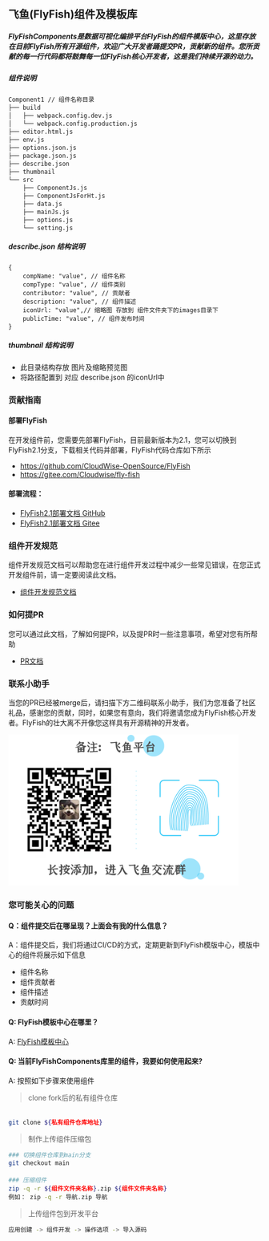 ## 飞鱼(FlyFish)组件及模板库

##### FlyFishComponents是数据可视化编排平台FlyFish的组件模版中心，这里存放在目前FlyFish所有开源组件，欢迎广大开发者踊提交PR，贡献新的组件。您所贡献的每一行代码都将鼓舞每一位FlyFish核心开发者，这是我们持续开源的动力。

##### 组件说明

```
Component1 // 组件名称目录
├── build
│   ├── webpack.config.dev.js
│   └── webpack.config.production.js
├── editor.html.js
├── env.js
├── options.json.js
├── package.json.js
├── describe.json 
├── thumbnail
└── src
    ├── ComponentJs.js
    ├── ComponentJsForHt.js
    ├── data.js
    ├── mainJs.js
    ├── options.js
    └── setting.js
```

##### describe.json 结构说明

```
{
    compName: "value", // 组件名称
    compType: "value", // 组件类别
    contributor: "value", // 贡献者
    description: "value", // 组件描述
    iconUrl: "value",// 缩略图 存放到 组件文件夹下的images目录下
    publicTime: "value", // 组件发布时间
}
```

##### thumbnail 结构说明

- 此目录结构存放 图片及缩略预览图
- 将路径配置到 对应 describe.json 的iconUrl中


### 贡献指南
#### 部署FlyFish
在开发组件前，您需要先部署FlyFish，目前最新版本为2.1，您可以切换到FlyFish2.1分支，下载相关代码并部署，FlyFish代码仓库如下所示
 - https://github.com/CloudWise-OpenSource/FlyFish
 - https://gitee.com/Cloudwise/fly-fish

#### 部署流程：
 - [FlyFish2.1部署文档 GitHub](https://github.com/CloudWise-OpenSource/FlyFish/tree/main/doc) 
 - [FlyFish2.1部署文档 Gitee](https://gitee.com/CloudWise/fly-fish/tree/main/doc) 

### 组件开发规范
组件开发规范文档可以帮助您在进行组件开发过程中减少一些常见错误，在您正式开发组件前，请一定要阅读此文档。
 - [组件开发规范文档](./docs/组件开发规范.md)

### 如何提PR
您可以通过此文档，了解如何提PR，以及提PR时一些注意事项，希望对您有所帮助
 - [PR文档](./docs/组件格式规范.md)

### 联系小助手
当您的PR已经被merge后，请扫描下方二维码联系小助手，我们为您准备了社区礼品，感谢您的贡献，同时，如果您有意向，我们将邀请您成为FlyFish核心开发者。FlyFish的壮大离不开像您这样具有开源精神的开发者。

<img src="./docs/imgs/FlyFishWeChart.png" width="460px">

### 您可能关心的问题
#### Q：组件提交后在哪呈现？上面会有我的什么信息？
A：组件提交后，我们将通过CI/CD的方式，定期更新到FlyFish模版中心，模版中心的组件将展示如下信息
-  组件名称
-  组件贡献者
-  组件描述
-  贡献时间

#### Q: FlyFish模板中心在哪里？
A: [FlyFish模板中心](https://www.cloudwise.ai/flyFishComponents.html)



#### Q: 当前FlyFishComponents库里的组件，我要如何使用起来?

A: 按照如下步骤来使用组件
> clone fork后的私有组件仓库
```bash

git clone ${私有组件仓库地址}

```
> 制作上传组件压缩包
```bash
### 切换组件仓库到main分支
git checkout main

### 压缩组件
zip -q -r ${组件文件夹名称}.zip ${组件文件夹名称}
例如： zip -q -r 导航.zip 导航

```
> 上传组件包到开发平台
```bash
应用创建 -> 组件开发 -> 操作选项 -> 导入源码
```
